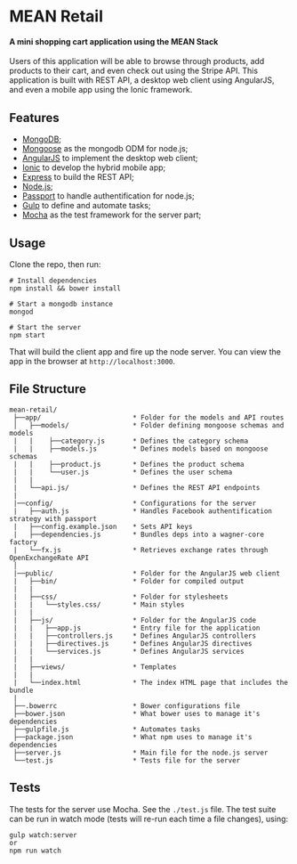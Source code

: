 # MEAN Retail

#### A mini shopping cart application using the MEAN Stack

Users of this application will be able to browse through products, add products to their cart, and even check out using the Stripe API.
This application is built with REST API, a desktop web client using AngularJS, and even a mobile app using the Ionic framework.

## Features

* [MongoDB](https://www.mongodb.org/);
* [Mongoose](http://mongoosejs.com/) as the mongodb ODM for node.js;
* [AngularJS](https://angularjs.org/) to implement the desktop web client;
* [Ionic](http://ionicframework.com/) to develop the hybrid mobile app;
* [Express](http://expressjs.com/) to build the REST API;
* [Node.js](https://nodejs.org/en/);
* [Passport](http://passportjs.org/) to handle authentification for node.js;
* [Gulp](http://gulpjs.com/) to define and automate tasks;
* [Mocha](https://mochajs.org/) as the test framework for the server part;

## Usage

Clone the repo, then run:

```
# Install dependencies
npm install && bower install

# Start a mongodb instance
mongod

# Start the server
npm start
```

That will build the client app and fire up the node server. You can view the app in the browser at `http://localhost:3000`.

## File Structure

```
mean-retail/
 ├──app/                       * Folder for the models and API routes
 │   ├──models/                * Folder defining mongoose schemas and models
 |   |    ├──category.js       * Defines the category schema
 |   |    ├──models.js         * Defines models based on mongoose schemas
 |   |    ├──product.js        * Defines the product schema
 |   |    └──user.js           * Defines the user schema
 |   |
 |   └──api.js/                * Defines the REST API endpoints
 |  
 |──config/                    * Configurations for the server
 |   ├──auth.js                * Handles Facebook authentification strategy with passport
 |   ├──config.example.json    * Sets API keys
 |   ├──dependencies.js        * Bundles deps into a wagner-core factory
 |   └──fx.js                  * Retrieves exchange rates through OpenExchangeRate API
 │
 |──public/                    * Folder for the AngularJS web client
 |   ├──bin/                   * Folder for compiled output
 |   |                     
 |   ├──css/                   * Folder for stylesheets
 |   |   └──styles.css/        * Main styles
 |   |
 |   ├──js/                    * Folder for the AngularJS code
 |   |   ├──app.js             * Entry file for the application
 |   |   ├──controllers.js     * Defines AngularJS controllers
 |   |   ├──directives.js      * Defines AngularJS directives
 |   |   └──services.js        * Defines AngularJS services
 |   |
 |   ├──views/                 * Templates
 |   |                         
 |   └──index.html             * The index HTML page that includes the bundle
 |
 ├──.bowerrc                   * Bower configurations file
 ├──bower.json                 * What bower uses to manage it's dependencies
 ├──gulpfile.js                * Automates tasks
 ├──package.json               * What npm uses to manage it's dependencies
 ├──server.js                  * Main file for the node.js server
 └──test.js                    * Tests file for the server
```

## Tests

The tests for the server use Mocha. See the `./test.js` file. The test suite can be run in watch mode (tests will re-run each time a file changes), using:

```
gulp watch:server
or
npm run watch
```

